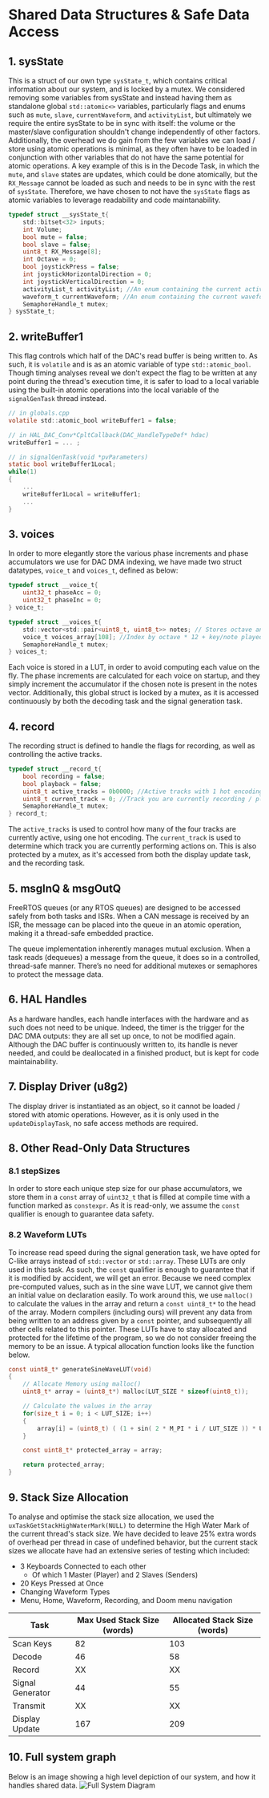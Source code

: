 # Shared Data Structures & Safe Data Access

## 1. sysState

This is a struct of our own type ```sysState_t```, which contains critical information about our system, and is locked by a mutex. We considered removing some variables from sysState and instead having them as standalone global `std::atomic<>` variables, particularly flags and enums such as `mute`, `slave`, `currentWaveform`, and `activityList`, but ultimately we require the entire sysState to be in sync with itself: the volume or the master/slave configuration shouldn't change independently of other factors.
Additionally, the overhead we do gain from the few variables we can load / store using atomic operations is minimal, as they often have to be loaded in conjunction with other variables that do not have the same potential for atomic operations. A key example of this is in the Decode Task, in which the `mute`, and `slave` states are updates, which could be done atomically, but the `RX_Message` cannot be loaded as such and needs to be in sync with the rest of `sysState`. Therefore, we have chosen to not have the `sysState` flags as atomic variables to leverage readability and code maintanability.

```c
typedef struct __sysState_t{
    std::bitset<32> inputs;
    int Volume;
    bool mute = false;
    bool slave = false;
    uint8_t RX_Message[8];   
    int Octave = 0;
    bool joystickPress = false;
    int joystickHorizontalDirection = 0;
    int joystickVerticalDirection = 0;
    activityList_t activityList; //An enum containing the current activity, e.g. MENU, HOME, RECORDING...
    waveform_t currentWaveform; //An enum containing the current waveform, e.g. SINE, SQUARE, SAWTOOTH...
    SemaphoreHandle_t mutex;
} sysState_t;
```

## 2. writeBuffer1

This flag controls which half of the DAC's read buffer is being written to. As such, it is `volatile` and is as an atomic variable of type `std::atomic_bool`. Though timing analyses reveal we don't expect the flag to be written at any point during the thread's execution time, it is safer to load to a local variable using the built-in atomic operations into the local variable of the `signalGenTask` thread instead.

```c
// in globals.cpp
volatile std::atomic_bool writeBuffer1 = false;

// in HAL_DAC_Conv*CpltCallback(DAC_HandleTypeDef* hdac)
writeBuffer1 = ... ;

// in signalGenTask(void *pvParameters)
static bool writeBuffer1Local;
while(1)
{
    ...
    writeBuffer1Local = writeBuffer1;
    ...
}

```

## 3. voices

In order to more elegantly store the various phase increments and phase accumulators we use for DAC DMA indexing, we have made two struct datatypes, `voice_t` and `voices_t`, defined as below:

```c
typedef struct __voice_t{
    uint32_t phaseAcc = 0;
    uint32_t phaseInc = 0;
} voice_t;

typedef struct __voices_t{
    std::vector<std::pair<uint8_t, uint8_t>> notes; // Stores octave and key/note played
    voice_t voices_array[108]; //Index by octave * 12 + key/note played
    SemaphoreHandle_t mutex;
} voices_t;
```

Each voice is stored in a LUT, in order to avoid computing each value on the fly. The phase increments are calculated for each voice on startup, and they simply increment the accumulator if the chosen note is present in the notes vector. Additionally, this global struct is locked by a mutex, as it is accessed continuously by both the decoding task and the signal generation task.

## 4. record
The recording struct is defined to handle the flags for recording, as well as controlling the active tracks.
```c
typedef struct __record_t{
    bool recording = false;
    bool playback = false;
    uint8_t active_tracks = 0b0000; //Active tracks with 1 hot encoding.
    uint8_t current_track = 0; //Track you are currently recording / playing
    SemaphoreHandle_t mutex;
} record_t;
```
The `active_tracks` is used to control how many of the four tracks are currently active, using one hot encoding. The `current_track` is used to determine which track you are currently performing actions on. This is also protected by a mutex, as it's accessed from both the display update task, and the recording task. 

## 5. msgInQ & msgOutQ
<!-- Really not sure what to put here -->
FreeRTOS queues (or any RTOS queues) are designed to be accessed safely from both tasks and ISRs. When a CAN message is received by an ISR, the message can be placed into the queue in an atomic operation, making it a thread-safe embedded practice.

The queue implementation inherently manages mutual exclusion. When a task reads (dequeues) a message from the queue, it does so in a controlled, thread-safe manner. There’s no need for additional mutexes or semaphores to protect the message data.

## 6. HAL Handles

As a hardware handles, each handle interfaces with the hardware and as such does not need to be unique. Indeed, the timer is the trigger for the DAC DMA outputs: they are all set up once, to not be modified again. Although the DAC buffer is continuously written to, its handle is never needed, and could be deallocated in a finished product, but is kept for code maintainability.

## 7. Display Driver (u8g2)

The display driver is instantiated as an object, so it cannot be loaded / stored with atomic operations. However, as it is only used in the `updateDisplayTask`, no safe access methods are required.

## 8. Other Read-Only Data Structures

### 8.1 stepSizes

In order to store each unique step size for our phase accumulators, we store them in a `const` array of `uint32_t` that is filled at compile time with a function marked as `constexpr`. As it is read-only, we assume the `const` qualifier is enough to guarantee data safety.

### 8.2 Waveform LUTs

To increase read speed during the signal generation task, we have opted for C-like arrays instead of `std::vector` or `std::array`. These LUTs are only used in this task. As such, the `const` qualifier is enough to guarantee that if it is modified by accident, we will get an error. Because we need complex pre-computed values, such as in the sine wave LUT, we cannot give them an initial value on declaration easily. To work around this, we use `malloc()` to calculate the values in the array and return a `const uint8_t*` to the head of the array. Modern compilers (including ours) will prevent any data from being written to an address given by a `const` pointer, and subsequently all other cells related to this pointer. These LUTs have to stay allocated and protected for the lifetime of the program, so we do not consider freeing the memory to be an issue. A typical allocation function looks like the function below.

```c
const uint8_t* generateSineWaveLUT(void)
{
    // Allocate Memory using malloc()
    uint8_t* array = (uint8_t*) malloc(LUT_SIZE * sizeof(uint8_t));

    // Calculate the values in the array
    for(size_t i = 0; i < LUT_SIZE; i++)
    {
        array[i] = (uint8_t) ( (1 + sin( 2 * M_PI * i / LUT_SIZE )) * UINT8_MAX / 2 );
    }

    const uint8_t* protected_array = array;

    return protected_array;
}
```

## 9. Stack Size Allocation

To analyse and optimise the stack size allocation, we used the `uxTaskGetStackHighWaterMark(NULL)` to determine the High Water Mark of the current thread's stack size. We have decided to leave 25% extra words of overhead per thread in case of undefined behavior, but the current stack sizes we allocate have had an extensive series of testing which included:
<!-- see about including these tests idk how useful they are -->
- 3 Keyboards Connected to each other
  - Of which 1 Master (Player) and 2 Slaves (Senders)
- 20 Keys Pressed at Once
- Changing Waveform Types
- Menu, Home, Waveform, Recording, and Doom menu navigation

| Task | Max Used Stack Size (words) | Allocated Stack Size (words) |
| ---- | ------------------- | -------------------- |
| Scan Keys | 82 | 103 |
| Decode | 46 | 58 |
| Record | XX | XX |
| Signal Generator | 44 | 55 |
| Transmit | XX | XX |
| Display Update | 167 | 209 |
<!-- STILL NEED TO GET VALUES FOR TRANSMIT AND RECORD -->

## 10. Full system graph
Below is an image showing a high level depiction of our system, and how it handles shared data.
![Full System Diagram](/Images/full_graph.png)
